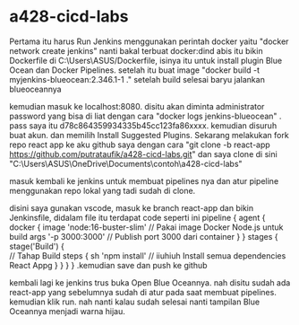 # a428-cicd-labs
Pertama itu harus Run Jenkins menggunakan perintah docker yaitu "docker network create jenkins"
nanti bakal terbuat docker:dind
abis itu bikin Dockerfile di C:\Users\ASUS/Dockerfile, isinya itu untuk install plugin Blue Ocean dan Docker Pipelines.
setelah itu buat image "docker build -t myjenkins-blueocean:2.346.1-1 ."
setelah build selesai baryu jalankan blueoceannya

kemudian masuk ke localhost:8080. disitu akan diminta administrator password yang bisa di liat dengan cara "docker logs jenkins-blueocean" . pass saya itu d78c864359934335b45cc123fa86xxxx. kemudian disuruh buat akun. dan memilih Install Suggested Plugins. 
Sekarang melakukan fork repo react app ke aku github saya dengan cara "git clone -b react-app https://github.com/putrataufik/a428-cicd-labs.git" dan saya clone di sini "C:\Users\ASUS\OneDrive\Documents\contoh\a428-cicd-labs"

masuk kembali ke jenkins untuk membuat pipelines nya dan atur pipeline menggunakan repo lokal yang tadi sudah di clone.

disini saya gunakan vscode, masuk ke branch react-app dan bikin Jenkinsfile, didalam file itu terdapat code seperti ini
pipeline {
    agent {
        docker {
            image 'node:16-buster-slim'      // Pakai image Docker Node.js untuk build
            args '-p 3000:3000'              // Publish port 3000 dari container
        }
    }
    stages {
        stage('Build') {    
                             // Tahap Build
            steps {
                sh 'npm install'             // iiuhiuh Install semua dependencies React Appg
            }
        }
    }
}
.kemudian save dan push ke github

kembali lagi ke jenkins trus buka Open Blue Oceannya. nah disitu sudah ada react-app yang sebelumnya sudah di atur pada saat membuat pipelines. kemudian klik run. nah nanti kalau sudah selesai nanti tampilan Blue Oceannya menjadi warna hijau.
